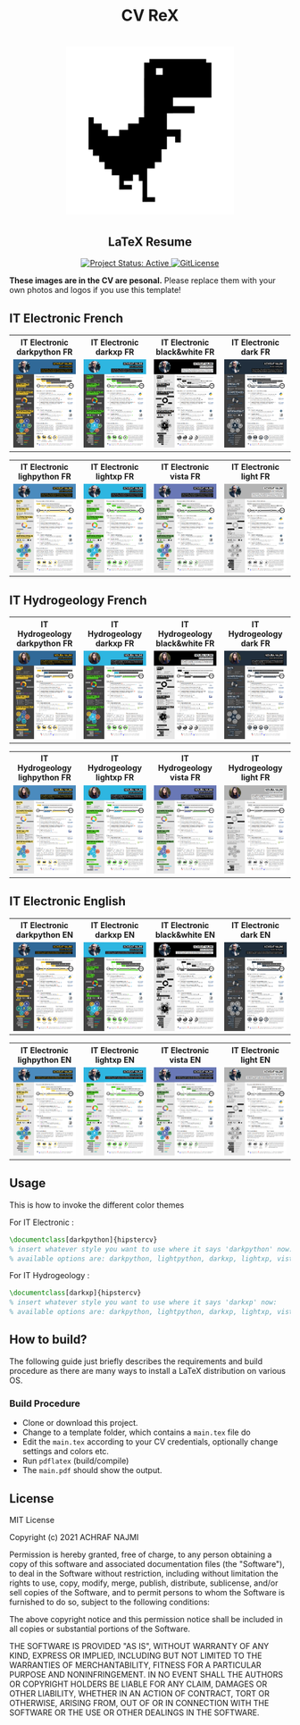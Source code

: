 <h1 align="center">
  CV ReX
</h1>

<h1 align="center">
  <img alt="cvrex icon" src="../previews/cvrex.svg" height="300px" />
  <br />
</h1>

<h2 align="center">
  LaTeX Resume
</h2>

<div align="center">
  <a href="http://www.repostatus.org/#active" title="Project Status: Active – The project has reached a stable, usable state and is being actively developed.">
    <img src="http://www.repostatus.org/badges/latest/active.svg" alt="Project Status: Active" />
  </a>
  <a href="https://gitlicense.com/license/NajmiAchraf/cvrex">
    <img src="https://gitlicense.com/badge/NajmiAchraf/cvrex" alt="GitLicense" />
  </a>  
</div>


**These images are in the CV are pesonal.**
Please replace them with your own photos and logos if you use this template!

## IT Electronic French

<table width="100%" margin-left="auto" margin-right="auto">
  <tr>
    <th>IT Electronic darkpython FR</th>
    <th>IT Electronic darkxp FR</th>
    <th>IT Electronic black&white FR</th>
    <th>IT Electronic dark FR</th>
  </tr>
  <tr>
    <td width="25%">
      <img src="../previews/it-electronic-darkpython_fr.png" 
        alt="IT Electronic CV example preview" />
    </td>
    <td width="25%">
      <img src="../previews/it-electronic-darkxp_fr.png" 
        alt="IT Electronic CV example preview" />
    </td>
    <td width="25%">
      <img src="../previews/it-electronic-black&white_fr.png" 
        alt="IT Electronic CV example preview" />
    </td>
    <td width="25%">
      <img src="../previews/it-electronic-dark_fr.png" 
        alt="IT Electronic CV example preview" />
    </td>
  </tr>
</table>
</div>

<table width="100%" margin-left="auto" margin-right="auto">
  <tr>
    <th>IT Electronic lighpython FR</th>
    <th>IT Electronic lightxp FR</th>
    <th>IT Electronic vista FR</th>
    <th>IT Electronic light FR</th>
  </tr>
  <tr>
    <td width="25%">
      <img src="../previews/it-electronic-lightpython_fr.png" 
        alt="IT Electronic CV example preview" />
    </td>
    <td width="25%">
      <img src="../previews/it-electronic-lightxp_fr.png" 
        alt="IT Electronic CV example preview" />
    </td>
    <td width="25%">
      <img src="../previews/it-electronic-vista_fr.png" 
        alt="IT Electronic CV example preview" />
    </td>
    <td width="25%">
      <img src="../previews/it-electronic-light_fr.png" 
        alt="IT Electronic CV example preview" />
    </td>
  </tr>
</table>
</div>

## IT Hydrogeology French

<table width="100%" margin-left="auto" margin-right="auto">
  <tr>
    <th>IT Hydrogeology darkpython FR</th>
    <th>IT Hydrogeology darkxp FR</th>
    <th>IT Hydrogeology black&white FR</th>
    <th>IT Hydrogeology dark FR</th>
  </tr>
  <tr>
    <td width="25%">
      <img src="../previews/it-hydrogeology-darkpython_fr.png" 
        alt="IT Hydrogeology CV example preview" />
    </td>
    <td width="25%">
      <img src="../previews/it-hydrogeology-darkxp_fr.png" 
        alt="IT Hydrogeology CV example preview" />
    </td>
    <td width="25%">
      <img src="../previews/it-hydrogeology-black&white_fr.png" 
        alt="IT Hydrogeology CV example preview" />
    </td>
    <td width="25%">
      <img src="../previews/it-hydrogeology-dark_fr.png" 
        alt="IT Hydrogeology CV example preview" />
    </td>
  </tr>
</table>
</div>

<table width="100%" margin-left="auto" margin-right="auto">
  <tr>
    <th>IT Hydrogeology lighpython FR</th>
    <th>IT Hydrogeology lightxp FR</th>
    <th>IT Hydrogeology vista FR</th>
    <th>IT Hydrogeology light FR</th>
  </tr>
  <tr>
    <td width="25%">
      <img src="../previews/it-hydrogeology-lightpython_fr.png" 
        alt="IT Hydrogeology CV example preview" />
    </td>
    <td width="25%">
      <img src="../previews/it-hydrogeology-lightxp_fr.png" 
        alt="IT Hydrogeology CV example preview" />
    </td>
    <td width="25%">
      <img src="../previews/it-hydrogeology-vista_fr.png" 
        alt="IT Hydrogeology CV example preview" />
    </td>
    <td width="25%">
      <img src="../previews/it-hydrogeology-light_fr.png" 
        alt="IT Hydrogeology CV example preview" />
    </td>
  </tr>
</table>
</div>

## IT Electronic English

<table width="100%" margin-left="auto" margin-right="auto">
  <tr>
    <th>IT Electronic darkpython EN</th>
    <th>IT Electronic darkxp EN</th>
    <th>IT Electronic black&white EN</th>
    <th>IT Electronic dark EN</th>
  </tr>
  <tr>
    <td width="25%">
      <img src="../previews/it-electronic-darkpython_en.png" 
        alt="IT Electronic CV example preview" />
    </td>
    <td width="25%">
      <img src="../previews/it-electronic-darkxp_en.png" 
        alt="IT Electronic CV example preview" />
    </td>
    <td width="25%">
      <img src="../previews/it-electronic-black&white_en.png" 
        alt="IT Electronic CV example preview" />
    </td>
    <td width="25%">
      <img src="../previews/it-electronic-dark_en.png" 
        alt="IT Electronic CV example preview" />
    </td>
  </tr>
</table>
</div>

<table width="100%" margin-left="auto" margin-right="auto">
  <tr>
    <th>IT Electronic lighpython EN</th>
    <th>IT Electronic lightxp EN</th>
    <th>IT Electronic vista EN</th>
    <th>IT Electronic light EN</th>
  </tr>
  <tr>
    <td width="25%">
      <img src="../previews/it-electronic-lightpython_en.png" 
        alt="IT Electronic CV example preview" />
    </td>
    <td width="25%">
      <img src="../previews/it-electronic-lightxp_en.png" 
        alt="IT Electronic CV example preview" />
    </td>
    <td width="25%">
      <img src="../previews/it-electronic-vista_en.png" 
        alt="IT Electronic CV example preview" />
    </td>
    <td width="25%">
      <img src="../previews/it-electronic-light_en.png" 
        alt="IT Electronic CV example preview" />
    </td>
  </tr>
</table>
</div>

<!---
## IT Hydrogeology English

<table width="100%" margin-left="auto" margin-right="auto">
  <tr>
    <th>IT Hydrogeology darkpython EN</th>
    <th>IT Hydrogeology darkxp EN</th>
    <th>IT Hydrogeology black&white EN</th>
    <th>IT Hydrogeology dark EN</th>
  </tr>
  <tr>
    <td width="25%">
      <img src="../previews/it-hydrogeology-darkpython_en.png" 
        alt="IT Hydrogeology CV example preview" />
    </td>
    <td width="25%">
      <img src="../previews/it-hydrogeology-darkxp_en.png" 
        alt="IT Hydrogeology CV example preview" />
    </td>
    <td width="25%">
      <img src="../previews/it-hydrogeology-black&white_en.png" 
        alt="IT Hydrogeology CV example preview" />
    </td>
    <td width="25%">
      <img src="../previews/it-hydrogeology-dark_en.png" 
        alt="IT Hydrogeology CV example preview" />
    </td>
  </tr>
</table>
</div>

<table width="100%" margin-left="auto" margin-right="auto">
  <tr>
    <th>IT Hydrogeology lighpython EN</th>
    <th>IT Hydrogeology lightxp EN</th>
    <th>IT Hydrogeology vista EN</th>
    <th>IT Hydrogeology light EN</th>
  </tr>
  <tr>
    <td width="25%">
      <img src="../previews/it-hydrogeology-lightpython_en.png" 
        alt="IT Hydrogeology CV example preview" />
    </td>
    <td width="25%">
      <img src="../previews/it-hydrogeology-lightxp_en.png" 
        alt="IT Hydrogeology CV example preview" />
    </td>
    <td width="25%">
      <img src="../previews/it-hydrogeology-vista_en.png" 
        alt="IT Hydrogeology CV example preview" />
    </td>
    <td width="25%">
      <img src="../previews/it-hydrogeology-light_en.png" 
        alt="IT Hydrogeology CV example preview" />
    </td>
  </tr>
</table>
</div>
--->

## Usage

This is how to invoke the different color themes

For IT Electronic :

```latex
\documentclass[darkpython]{hipstercv}
% insert whatever style you want to use where it says 'darkpython' now:
% available options are: darkpython, lightpython, darkxp, lightxp, vista, black&white, dark, light
```

For IT Hydrogeology :

```latex
\documentclass[darkxp]{hipstercv}
% insert whatever style you want to use where it says 'darkxp' now:
% available options are: darkpython, lightpython, darkxp, lightxp, vista, black&white, dark, light
```
## How to build?

The following guide just briefly describes the requirements and build procedure as there are many ways to install a LaTeX distribution on various OS.


### Build Procedure


 * Clone or download this project. 
 * Change to a template folder, which contains a `main.tex` file do
 * Edit the `main.tex` according to your CV credentials, optionally change settings and colors etc.
 * Run `pdflatex` (build/compile) 
 * The `main.pdf` should show the output.


## License

MIT License

Copyright (c) 2021 ACHRAF NAJMI

Permission is hereby granted, free of charge, to any person obtaining a copy of this software and associated documentation files (the "Software"), to deal in the Software without restriction, including without limitation the rights to use, copy, modify, merge, publish, distribute, sublicense, and/or sell copies of the Software, and to permit persons to whom the Software is furnished to do so, subject to the following conditions:

The above copyright notice and this permission notice shall be included in all copies or substantial portions of the Software.

THE SOFTWARE IS PROVIDED "AS IS", WITHOUT WARRANTY OF ANY KIND, EXPRESS OR IMPLIED, INCLUDING BUT NOT LIMITED TO THE WARRANTIES OF MERCHANTABILITY, FITNESS FOR A PARTICULAR PURPOSE AND NONINFRINGEMENT.
IN NO EVENT SHALL THE AUTHORS OR COPYRIGHT HOLDERS BE LIABLE FOR ANY CLAIM, DAMAGES OR OTHER LIABILITY, WHETHER IN AN ACTION OF CONTRACT, TORT OR OTHERWISE, ARISING FROM, OUT OF OR IN CONNECTION WITH THE SOFTWARE OR THE USE OR OTHER DEALINGS IN THE SOFTWARE.

